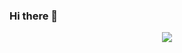 ### Hi there 👋

<p align="center"><tb><img  src="https://visitor-badge.glitch.me/badge?page_id=shoel-uddin.shoel-uddin"/></tb></p>

<!--
**shoel-uddin/shoel-uddin** is a ✨ _special_ ✨ repository because its `README.md` (this file) appears on your GitHub profile.

Here are some ideas to get you started:

- 🔭 I’m currently working on ...
- 🌱 I’m currently learning ...
- 👯 I’m looking to collaborate on ...
- 🤔 I’m looking for help with ...
- 💬 Ask me about ...
- 📫 How to reach me: ...
- 😄 Pronouns: ...
- ⚡ Fun fact: ...
-->
